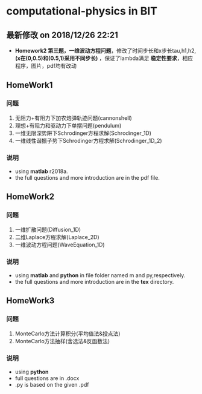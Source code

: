 # computational-physics in BIT
## 最新修改 on 2018/12/26 22:21
- **Homework2 第三题，一维波动方程问题**，修改了时间步长和x步长tau,h1,h2,**(x在(0,0.5)和(0.5,1)采用不同步长)** ，保证了lambda满足 **稳定性要求**，相应程序，图片，pdf均有改动

## HomeWork1
### 问题
1. 无阻力+有阻力下加农炮弹轨迹问题(cannonshell)
2. 理想+有阻力和驱动力下单摆问题(pendulum)
3. 一维无限深势阱下Schrodinger方程求解(Schrodinger_1D)
4. 一维线性谐振子势下Schrodinger方程求解(Schrodinger_1D_2)
### 说明
- using **matlab** r2018a.  
- the full questions and more introduction are in the pdf file.

## HomeWork2
### 问题
1. 一维扩散问题(Diffusion_1D)
2. 二维Laplace方程求解(Laplace_2D)
3. 一维波动方程问题(WaveEquation_1D)
### 说明
- using **matlab** and **python** in file folder named m and py,respectively.  
- the full questions and more introduction are in the **tex** directory.

## HomeWork3
### 问题
1. MonteCarlo方法计算积分(平均值法&投点法)
2. MonteCarlo方法抽样(舍选法&反函数法)
### 说明
- using **python**
- full questions are in .docx
- .py is based on the given .pdf
